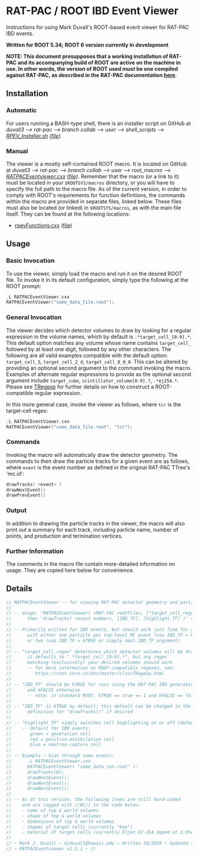 RAT-PAC / ROOT IBD Event Viewer
=======================================

Instructions for using Mark Duvall's ROOT-based event viewer for RAT-PAC IBD events.

**Written for ROOT 5.34; ROOT 6 version currently in development**

**NOTE: This document presupposes that a working installation of RAT-PAC and its accompanying build of ROOT are active on the machine in use. In other words, the version of ROOT used _must_ be one compiled against RAT-PAC, as described in the RAT-PAC documentation [here](https://rat.readthedocs.io/en/latest/installation.html).**


Installation
--------------------------

### Automatic

For users running a BASH-type shell, there is an installer script on GitHub at *duvall3 --> rat-pac --> branch collab --> user --> shell_scripts --> [RPEV_Installer.sh](https://github.com/duvall3/rat-pac/blob/collab/user/shell_scripts/RPEV_Installer.sh) ([file](https://github.com/duvall3/rat-pac/raw/collab/user/shell_scripts/RPEV_Installer.sh))*.


### Manual

The viewer is a mostly self-contained ROOT macro. It is located on GitHub at *duvall3 --> rat-pac --> branch collab --> user --> root_macros --> [RATPACEventviewer.cxx](https://github.com/duvall3/rat-pac/blob/collab/user/root_macros/RATPACEventViewer.cxx) ([file](https://github.com/duvall3/rat-pac/raw/collab/user/root_macros/RATPACEventViewer.cxx))*.
Remember that the macro (or a link to it) must be located in your `$ROOTSYS/macros` directory, or you will have to specify the full path to the macro file.
As of the current version, in order to comply with ROOT's requirements for function definitions, the commands within the macro are provided in separate files, linked below.
These files must also be located (or linked) in `$ROOTSYS/macros`, as with the main file itself.
They can be found at the following locations:
* [rpevFunctions.cxx](https://github.com/duvall3/rat-pac/blob/collab/user/root_macros/rpevFunctions.cxx) ([file](https://github.com/duvall3/rat-pac/raw/collab/user/root_macros/rpevFunctions.cxx))


Usage
--------------

### Basic Invocation

To use the viewer, simply load the macro and run it on the desired ROOT file.  To invoke it in its default configuration, simply type the following at the ROOT prompt:

```cpp
.L RATPACEventViewer.cxx
RATPACEventViewer("some_data_file.root");
```
### General Invocation

The viewer decides which detector volumes to draw by looking for a regular expression in the volume names, which by default is `.*target_cell_[0-9].*`.
This default option matches any volume whose name contains `target_cell_` followed by at least one digit, followed by any other characters.
The following are all valid examples compatible with the default option: `target_cell_5`, `target_cell_2_4`, `target_cell_0_0_0`.
This can be altered by providing an optional second argument to the command invoking the macro.
Examples of alternate regular expressions to provide as the optional second argument include `target_cube`, `scintillator_volume[0-9].?`, `.*ej254.*`.
Please see [TRegexp](https://root.cern.ch/doc/master/classTRegexp.html) for further details on how to construct a ROOT-compatible regular expression.

In this more general case, invoke the viewer as follows, where `tcr` is the target-cell regex:

```cpp
.L RATPACEventViewer.cxx
RATPACEventViewer("some_data_file.root", "tcr");
```

### Commands

Invoking the macro will automatically draw the detector geometry. The commands to then draw the particle tracks for a given event are as follows, where `event` is the event number as defined in the original RAT-PAC TTree's 'mc.id':

```cpp
drawTracks( <event> )
drawNextEvent()
drawPrevEvent()
```

### Output

In addition to drawing the particle tracks in the viewer, the macro will also print out a summary for each track, including particle name, number of points, and production and termination vertices.

### Further Information

The comments in the macro file contain more-detailed information on usage. They are copied here below for convenience.


Details
--------------------

```cpp
// RATPACEventViewer -- for viewing RAT-PAC detector geometry and particle tracks in ROOT
//
// -- Usage: 'RATPACEventViewer( <RAT-PAC rootfile>, ["target_cell_regex"] )' to draw detector;
//      then 'drawTracks( <event number>, [IBD_TF], [highlight_TF] )' to draw tracks for a given event
//
// -- Primarily written for IBD events, but should work just fine for anything
//      with either one particle per top-level MC event (use IBD_TF = kFALSE)
//      or two (use IBD_TF = kTRUE or simply omit IBD_TF argument)
//
// -- "target_cell_regex" determines which detector volumes will be drawn;
//      it defaults to ".*target_cell_[0-9].*", but any regex
//      matching (exclusively) your desired volumes should work
//      -- for more information on ROOT-compatible regexes, see:
//         https://root.cern.ch/doc/master/classTRegexp.html
//
// -- "IBD_TF" should be kTRUE for runs using the RAT-PAC IBD generator builtin
//      and kFALSE otherwise
//      -- note: in standard ROOT, kTRUE == true == 1 and kFALSE == false == 0
//
// -- "IBD_TF" is kTRUE by default; this default can be changed in the function
//      definition for "drawTracks()" if desired
//
// -- "highlight_TF" simply switches cell highlighting on or off (default is on)
//    -- default for IBD events:
//       green = generation cell
//       red = positron-annihilation cell
//       blue = neutron-capture cell
//
// -- Example ~ Scan through some events:
//      .L RATPACEventViewer.cxx
//      RATPACEventViewer( "some_data_run.root" );
//      drawTracks(0);
//      drawNextEvent();
//      drawNextEvent();
//      drawNextEvent();
//
// -- As of this version, the following items are still hard-coded
//    and are tagged with //HC// in the code below:
//    - name of top & world volumes
//    - shape of top & world volumes
//    - dimensions of top & world volumes
//    - shapes of target cells (currently "box")
//    - material of target cells (currently Eljen EJ-254 doped at 1.5%wt Li-6)
//
// ~ Mark J. Duvall ~ mjduvall@hawaii.edu ~ Written 10/2019 ~ Updated 3/2020 ~ //
// ~ RATPACEventviewer v1.3.1 ~ //
```
